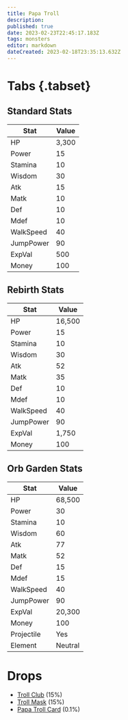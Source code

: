 ```yaml
---
title: Papa Troll
description: 
published: true
date: 2023-02-23T22:45:17.183Z
tags: monsters
editor: markdown
dateCreated: 2023-02-18T23:35:13.632Z
---
```


# Tabs {.tabset}

## Standard Stats

|Stat|Value|
|-|-|
|HP|3,300|
|Power|15|
|Stamina|10|
|Wisdom|30|
|Atk|15|
|Matk|10|
|Def|10|
|Mdef|10|
|WalkSpeed|40|
|JumpPower|90|
|ExpVal|500|
|Money|100|
## Rebirth Stats

|Stat|Value|
|-|-|
|HP|16,500|
|Power|15|
|Stamina|10|
|Wisdom|30|
|Atk|52|
|Matk|35|
|Def|10|
|Mdef|10|
|WalkSpeed|40|
|JumpPower|90|
|ExpVal|1,750|
|Money|100|
## Orb Garden Stats

|Stat|Value|
|-|-|
|HP|68,500|
|Power|30|
|Stamina|10|
|Wisdom|60|
|Atk|77|
|Matk|52|
|Def|15|
|Mdef|15|
|WalkSpeed|40|
|JumpPower|90|
|ExpVal|20,300|
|Money|100|
|Projectile|Yes|
|Element|Neutral|

# Drops
 * [Troll Club](/items/troll-club.md) (15%)
 * [Troll Mask](/items/troll-mask.md) (15%)
 * [Papa Troll Card](/items/papa-troll-card.md) (0.1%)
